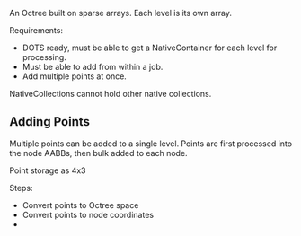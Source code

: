 
An Octree built on sparse arrays. Each level is its own array.

Requirements:

- DOTS ready, must be able to get a NativeContainer for each level for processing.
- Must be able to add from within a job.
- Add multiple points at once.

NativeCollections cannot hold other native collections.

## Adding Points
Multiple points can be added to a single level. Points are first processed into the node AABBs, then bulk added to each node.

Point storage as 4x3

Steps:
- Convert points to Octree space
- Convert points to node coordinates
- 